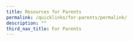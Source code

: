 ```yaml
---
title: Resources for Parents
permalink: /quicklinks/for-parents/permalink/
description: ""
third_nav_title: For Parents
---
```

